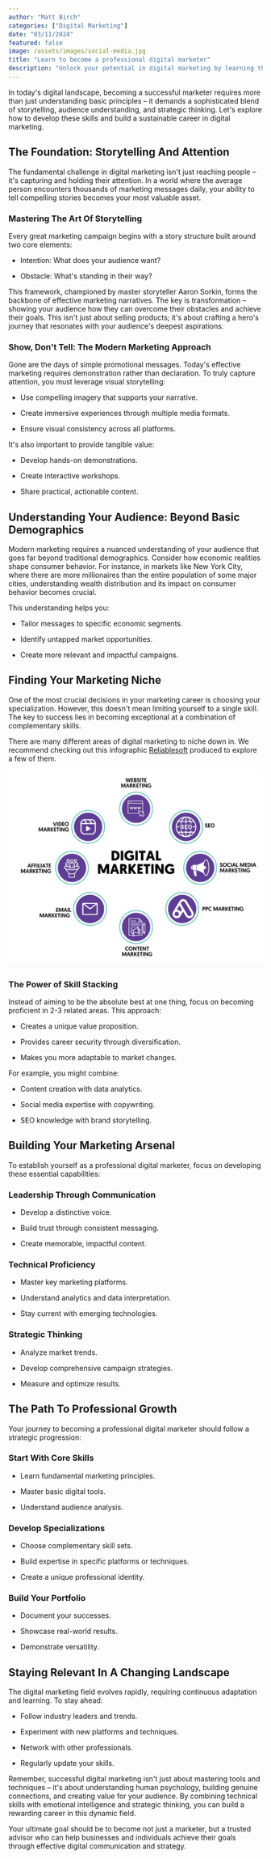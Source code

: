 ```yaml
---
author: "Matt Birch"
categories: ["Digital Marketing"]
date: "03/11/2024"
featured: false
image: /assets/images/social-media.jpg
title: "Learn to become a professional digital marketer"
description: "Unlock your potential in digital marketing by learning the core skills and strategies needed to become a professional digital marketer. Gain expertise in SEO, social media, content marketing, and more."
---
```


In today's digital landscape, becoming a successful marketer requires more than just understanding basic principles – it demands a sophisticated blend of storytelling, audience understanding, and strategic thinking. Let's explore how to develop these skills and build a sustainable career in digital marketing.

## The Foundation: Storytelling And Attention

The fundamental challenge in digital marketing isn't just reaching people – it's capturing and holding their attention. In a world where the average person encounters thousands of marketing messages daily, your ability to tell compelling stories becomes your most valuable asset.

### Mastering The Art Of Storytelling

Every great marketing campaign begins with a story structure built around two core elements:

- Intention: What does your audience want?

- Obstacle: What's standing in their way?

This framework, championed by master storyteller Aaron Sorkin, forms the backbone of effective marketing narratives. The key is transformation – showing your audience how they can overcome their obstacles and achieve their goals. This isn't just about selling products; it's about crafting a hero's journey that resonates with your audience's deepest aspirations.

### Show, Don't Tell: The Modern Marketing Approach

Gone are the days of simple promotional messages. Today's effective marketing requires demonstration rather than declaration. To truly capture attention, you must leverage visual storytelling:

- Use compelling imagery that supports your narrative.

- Create immersive experiences through multiple media formats.

- Ensure visual consistency across all platforms.

It's also important to provide tangible value:

- Develop hands-on demonstrations.

- Create interactive workshops.

- Share practical, actionable content.

## Understanding Your Audience: Beyond Basic Demographics

Modern marketing requires a nuanced understanding of your audience that goes far beyond traditional demographics. Consider how economic realities shape consumer behavior. For instance, in markets like New York City, where there are more millionaires than the entire population of some major cities, understanding wealth distribution and its impact on consumer behavior becomes crucial.

This understanding helps you:

- Tailor messages to specific economic segments.

- Identify untapped market opportunities.

- Create more relevant and impactful campaigns.

## Finding Your Marketing Niche

One of the most crucial decisions in your marketing career is choosing your specialization. However, this doesn't mean limiting yourself to a single skill. The key to success lies in becoming exceptional at a combination of complementary skills.

There are many different areas of digital marketing to niche down in. We recommend checking out this infographic [Reliablesoft](https://www.reliablesoft.net/start-career-digital-marketing/) produced to explore a few of them.

![how to become a digital marketer infographic](/assets/images/how-become-digital-marketer.jpg)

### The Power of Skill Stacking

Instead of aiming to be the absolute best at one thing, focus on becoming proficient in 2-3 related areas. This approach:

- Creates a unique value proposition.

- Provides career security through diversification.

- Makes you more adaptable to market changes.

For example, you might combine:

- Content creation with data analytics.

- Social media expertise with copywriting.

- SEO knowledge with brand storytelling.

## Building Your Marketing Arsenal

To establish yourself as a professional digital marketer, focus on developing these essential capabilities:

### Leadership Through Communication

- Develop a distinctive voice.

- Build trust through consistent messaging.

- Create memorable, impactful content.

### Technical Proficiency

- Master key marketing platforms.

- Understand analytics and data interpretation.

- Stay current with emerging technologies.

### Strategic Thinking

- Analyze market trends.

- Develop comprehensive campaign strategies.

- Measure and optimize results.

## The Path To Professional Growth

Your journey to becoming a professional digital marketer should follow a strategic progression:

### Start With Core Skills

- Learn fundamental marketing principles.

- Master basic digital tools.

- Understand audience analysis.

### Develop Specializations

- Choose complementary skill sets.

- Build expertise in specific platforms or techniques.

- Create a unique professional identity.

### Build Your Portfolio

- Document your successes.

- Showcase real-world results.

- Demonstrate versatility.

## Staying Relevant In A Changing Landscape

The digital marketing field evolves rapidly, requiring continuous adaptation and learning. To stay ahead:

- Follow industry leaders and trends.

- Experiment with new platforms and techniques.

- Network with other professionals.

- Regularly update your skills.

Remember, successful digital marketing isn't just about mastering tools and techniques – it's about understanding human psychology, building genuine connections, and creating value for your audience. By combining technical skills with emotional intelligence and strategic thinking, you can build a rewarding career in this dynamic field.

Your ultimate goal should be to become not just a marketer, but a trusted advisor who can help businesses and individuals achieve their goals through effective digital communication and strategy.
